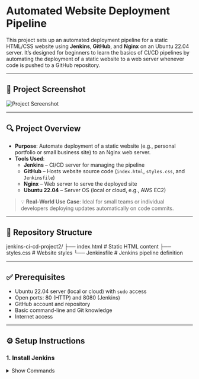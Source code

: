 # Automated Website Deployment Pipeline

This project sets up an automated deployment pipeline for a static HTML/CSS website using **Jenkins**, **GitHub**, and **Nginx** on an Ubuntu 22.04 server. It’s designed for beginners to learn the basics of CI/CD pipelines by automating the deployment of a static website to a web server whenever code is pushed to a GitHub repository.

---

## 📸 Project Screenshot

<!-- Add your image below -->
![Project Screenshot](path-to-your-image.png)

---

## 🔍 Project Overview

- **Purpose**: Automate deployment of a static website (e.g., personal portfolio or small business site) to an Nginx web server.
- **Tools Used**:
  - **Jenkins** – CI/CD server for managing the pipeline
  - **GitHub** – Hosts website source code (`index.html`, `styles.css`, and `Jenkinsfile`)
  - **Nginx** – Web server to serve the deployed site
  - **Ubuntu 22.04** – Server OS (local or cloud, e.g., AWS EC2)

> 💡 **Real-World Use Case**: Ideal for small teams or individual developers deploying updates automatically on code commits.

---

## 📁 Repository Structure

jenkins-ci-cd-project2/
├── index.html # Static HTML content
├── styles.css # Website styles
└── Jenkinsfile # Jenkins pipeline definition


---

## ✅ Prerequisites

- Ubuntu 22.04 server (local or cloud) with `sudo` access
- Open ports: 80 (HTTP) and 8080 (Jenkins)
- GitHub account and repository
- Basic command-line and Git knowledge
- Internet access

---

## ⚙️ Setup Instructions

### 1. Install Jenkins

<details>
<summary>Show Commands</summary>

```bash
sudo apt update && sudo apt upgrade -y
sudo apt install openjdk-11-jdk -y
java -version

curl -fsSL https://pkg.jenkins.io/debian/jenkins.io-2023.key | sudo tee /usr/share/keyrings/jenkins-keyring.asc > /dev/null
echo deb [signed-by=/usr/share/keyrings/jenkins-keyring.asc] https://pkg.jenkins.io/debian binary/ | sudo tee /etc/apt/sources.list.d/jenkins.list > /dev/null
sudo apt update
sudo apt install jenkins -y
sudo systemctl start jenkins
sudo systemctl enable jenkins
````
Access Jenkins at http://<your-server-ip>:8080

Retrieve admin password:

sudo cat /var/lib/jenkins/secrets/initialAdminPassword
Install Git Plugin and Pipeline Plugin via the plugin manager

. Create Static Website
Add index.html and styles.css to jenkins-ci-cd-project2/ in your repo

Sample content included in the original README or use your own

3. Install & Configure Nginx
<details> <summary>Show Steps</summary>
Install Nginx:

bash
Copy
Edit
sudo apt install nginx -y
sudo systemctl start nginx
sudo systemctl enable nginx
Create directory:

bash
Copy
Edit
sudo mkdir -p /var/www/html/my-static
sudo chown -R www-data:www-data /var/www/html/my-static
sudo chmod -R 755 /var/www/html/my-static
Configure Nginx:

nginx
Copy
Edit
server {
    listen 80;
    server_name _;

    root /var/www/html/my-static;
    index index.html;

    location / {
        try_files $uri $uri/ /index.html;
    }
}
Save it to /etc/nginx/sites-available/my-static and enable:

bash
Copy
Edit
sudo ln -s /etc/nginx/sites-available/my-static /etc/nginx/sites-enabled/
sudo rm /etc/nginx/sites-enabled/default
sudo nginx -t
sudo systemctl restart nginx
</details>

4. Set Up Jenkins Pipeline
Add GitHub credentials in Jenkins (Username + PAT)

Create a new pipeline job

Use SCM > Git, point to your repository, and set script path:
jenkins-ci-cd-project2/Jenkinsfile

Grant Jenkins sudo access for deployment commands:

bash
Copy
Edit
sudo visudo
Add:

perl
Copy
Edit
jenkins ALL=(ALL) NOPASSWD: /bin/rm, /bin/cp, /bin/chown, /bin/chmod
5. Add GitHub Webhook
GitHub > Repo Settings > Webhooks > Add Webhook:

URL: http://<server-ip>:8080/github-webhook/

Content type: application/json

Event: Just the push event

Jenkins > Pipeline job > Enable GitHub hook trigger for GITScm polling

6. Test the Setup
Commit a change to index.html

Check if Jenkins triggers and deploys the update

Visit http://<server-ip> to verify

